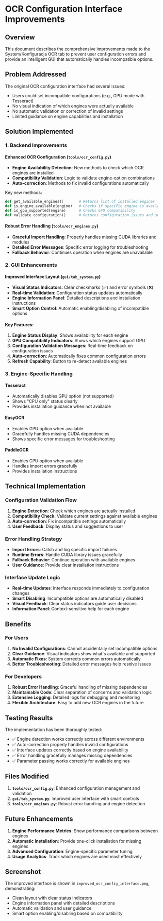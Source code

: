 # OCR Configuration Interface Improvements

## Overview
This document describes the comprehensive improvements made to the System/Konfiguracja OCR tab to prevent user configuration errors and provide an intelligent GUI that automatically handles incompatible options.

## Problem Addressed
The original OCR configuration interface had several issues:
- Users could set incompatible configurations (e.g., GPU mode with Tesseract)
- No visual indication of which engines were actually available
- No automatic validation or correction of invalid settings
- Limited guidance on engine capabilities and installation

## Solution Implemented

### 1. Backend Improvements

#### Enhanced OCR Configuration (`tools/ocr_config.py`)
- **Engine Availability Detection**: New methods to check which OCR engines are installed
- **Compatibility Validation**: Logic to validate engine-option combinations
- **Auto-correction**: Methods to fix invalid configurations automatically

Key new methods:
```python
def get_available_engines()       # Returns list of installed engines
def is_engine_available(engine)   # Checks if specific engine is available
def is_gpu_supported(engine)      # Checks GPU compatibility
def validate_configuration()      # Returns configuration issues and suggestions
```

#### Robust Error Handling (`tools/ocr_engines.py`)
- **Graceful Import Handling**: Properly handles missing CUDA libraries and modules
- **Detailed Error Messages**: Specific error logging for troubleshooting
- **Fallback Behavior**: Continues operation when engines are unavailable

### 2. GUI Enhancements

#### Improved Interface Layout (`gui/tab_system.py`)
- **Visual Status Indicators**: Clear checkmarks (✅) and error symbols (❌)
- **Real-time Validation**: Configuration status updates automatically
- **Engine Information Panel**: Detailed descriptions and installation instructions
- **Smart Option Control**: Automatic enabling/disabling of incompatible options

#### Key Features:
1. **Engine Status Display**: Shows availability for each engine
2. **GPU Compatibility Indicators**: Shows which engines support GPU
3. **Configuration Validation Messages**: Real-time feedback on configuration issues
4. **Auto-correction**: Automatically fixes common configuration errors
5. **Refresh Capability**: Button to re-detect available engines

### 3. Engine-Specific Handling

#### Tesseract
- Automatically disables GPU option (not supported)
- Shows "CPU only" status clearly
- Provides installation guidance when not available

#### EasyOCR
- Enables GPU option when available
- Gracefully handles missing CUDA dependencies
- Shows specific error messages for troubleshooting

#### PaddleOCR
- Enables GPU option when available
- Handles import errors gracefully
- Provides installation instructions

## Technical Implementation

### Configuration Validation Flow
1. **Engine Detection**: Check which engines are actually installed
2. **Compatibility Check**: Validate current settings against available engines
3. **Auto-correction**: Fix incompatible settings automatically
4. **User Feedback**: Display status and suggestions to user

### Error Handling Strategy
- **Import Errors**: Catch and log specific import failures
- **Runtime Errors**: Handle CUDA library issues gracefully
- **Fallback Behavior**: Continue operation with available engines
- **User Guidance**: Provide clear installation instructions

### Interface Update Logic
- **Real-time Updates**: Interface responds immediately to configuration changes
- **Smart Disabling**: Incompatible options are automatically disabled
- **Visual Feedback**: Clear status indicators guide user decisions
- **Information Panel**: Context-sensitive help for each engine

## Benefits

### For Users
1. **No Invalid Configurations**: Cannot accidentally set incompatible options
2. **Clear Guidance**: Visual indicators show what's available and supported
3. **Automatic Fixes**: System corrects common errors automatically
4. **Better Troubleshooting**: Detailed error messages help resolve issues

### For Developers
1. **Robust Error Handling**: Graceful handling of missing dependencies
2. **Maintainable Code**: Clear separation of concerns and validation logic
3. **Extensive Logging**: Detailed logs for debugging and monitoring
4. **Flexible Architecture**: Easy to add new OCR engines in the future

## Testing Results

The implementation has been thoroughly tested:
- ✅ Engine detection works correctly across different environments
- ✅ Auto-correction properly handles invalid configurations
- ✅ Interface updates correctly based on engine availability
- ✅ Error handling gracefully manages missing dependencies
- ✅ Parameter passing works correctly for available engines

## Files Modified

1. **`tools/ocr_config.py`**: Enhanced configuration management and validation
2. **`gui/tab_system.py`**: Improved user interface with smart controls
3. **`tools/ocr_engines.py`**: Robust error handling and engine detection

## Future Enhancements

1. **Engine Performance Metrics**: Show performance comparisons between engines
2. **Automatic Installation**: Provide one-click installation for missing engines
3. **Advanced Configuration**: Engine-specific parameter tuning
4. **Usage Analytics**: Track which engines are used most effectively

## Screenshot

The improved interface is shown in `improved_ocr_config_interface.png`, demonstrating:
- Clean layout with clear status indicators
- Engine information panel with detailed descriptions
- Automatic validation and user guidance
- Smart option enabling/disabling based on compatibility
